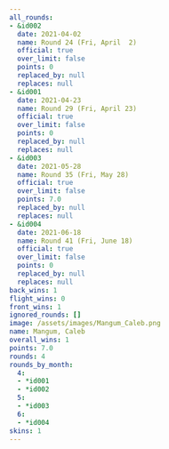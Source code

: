 ```yaml
---
all_rounds:
- &id002
  date: 2021-04-02
  name: Round 24 (Fri, April  2)
  official: true
  over_limit: false
  points: 0
  replaced_by: null
  replaces: null
- &id001
  date: 2021-04-23
  name: Round 29 (Fri, April 23)
  official: true
  over_limit: false
  points: 0
  replaced_by: null
  replaces: null
- &id003
  date: 2021-05-28
  name: Round 35 (Fri, May 28)
  official: true
  over_limit: false
  points: 7.0
  replaced_by: null
  replaces: null
- &id004
  date: 2021-06-18
  name: Round 41 (Fri, June 18)
  official: true
  over_limit: false
  points: 0
  replaced_by: null
  replaces: null
back_wins: 1
flight_wins: 0
front_wins: 1
ignored_rounds: []
image: /assets/images/Mangum_Caleb.png
name: Mangum, Caleb
overall_wins: 1
points: 7.0
rounds: 4
rounds_by_month:
  4:
  - *id001
  - *id002
  5:
  - *id003
  6:
  - *id004
skins: 1
---
```

